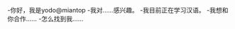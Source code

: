 -你好，我是yodo@miantop
-我对……感兴趣。
-我目前正在学习汉语。
-我想和你合作……
-怎么找到我……

<!---
miantop/miantop是一个特殊的存储库，因为它的'readme.Mdyou（这个文件）出现在您的GitHub配置文件中。
您可以单击预览链接查看更改。
--->
